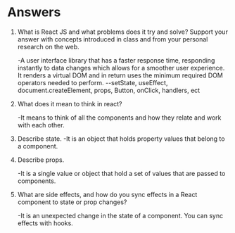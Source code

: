 # Answers

1. What is React JS and what problems does it try and solve? Support your answer with concepts introduced in class and from your personal research on the web.

    -A user interface library that has a faster response time, responding instantly to data changes which allows for a smoother user experience. It renders a virtual DOM and in return uses the minimum required DOM operators needed to perform.
        --setState, useEffect, document.createElement, props, Button, onClick, handlers, ect

1. What does it mean to think in react?

    -It means to think of all the components and how they relate and work with each other.


1. Describe state.
    -It is an object that holds property values that belong to a component.


1. Describe props.

    -It is a single value or object that hold a set of values that are passed to components.


1. What are side effects, and how do you sync effects in a React component to state or prop changes?

    -It is an unexpected change in the state of a component. You can sync effects with hooks.
